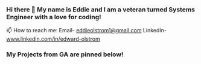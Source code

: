### Hi there 👋 My name is Eddie and I am a veteran turned Systems Engineer with a love for coding!

📫 How to reach me: 
Email- eddieolstrom1@gmail.com
LinkedIn- www.linkedin.com/in/edward-olstrom

### My Projects from GA are pinned below!
<!--
**olstromej/olstromej** is a ✨ _special_ ✨ repository because its `README.md` (this file) appears on your GitHub profile.

Here are some ideas to get you started:

- 🔭 I’m currently working on ...
- 🌱 I’m currently learning ...
- 👯 I’m looking to collaborate on ...
- 🤔 I’m looking for help with ...
- 💬 Ask me about ...
- 📫 How to reach me: ...
- 😄 Pronouns: ...
- ⚡ Fun fact: ...
-->
